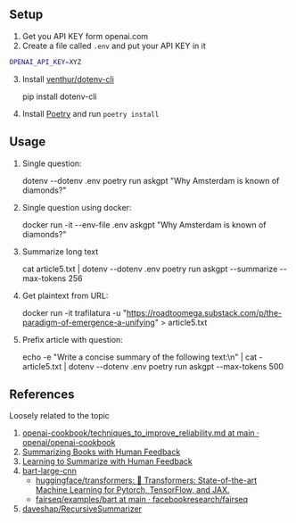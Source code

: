 ## Setup

1. Get you API KEY form openai.com
2. Create a file called `.env` and put your API KEY in it

```bash
OPENAI_API_KEY=XYZ
```

3. Install [venthur/dotenv-cli](https://github.com/venthur/dotenv-cli)

   pip install dotenv-cli

4. Install [Poetry](https://python-poetry.org/docs/#installing-manually) and run `poetry install`

## Usage

1. Single question:

   dotenv --dotenv .env poetry run askgpt "Why Amsterdam is known of diamonds?"

1. Single question using docker:

    docker run -it --env-file .env askgpt "Why Amsterdam is known of diamonds?"
   
1. Summarize long text

   cat article5.txt | dotenv --dotenv .env poetry run askgpt --summarize --max-tokens 256

1. Get plaintext from URL:

    docker run -it trafilatura -u "https://roadtoomega.substack.com/p/the-paradigm-of-emergence-a-unifying" > article5.txt

1. Prefix article with question:

    echo -e "Write a concise summary of the following text:\n" | cat - article5.txt | dotenv --dotenv .env poetry run askgpt --max-tokens 500


## References

Loosely related to the topic

1. [openai-cookbook/techniques_to_improve_reliability.md at main · openai/openai-cookbook](https://github.com/openai/openai-cookbook/blob/main/techniques_to_improve_reliability.md)
2. [Summarizing Books with Human Feedback](https://openai.com/blog/summarizing-books/#samples)
2. [Learning to Summarize with Human Feedback](https://openai.com/blog/learning-to-summarize-with-human-feedback/)
3. [bart-large-cnn](https://huggingface.co/facebook/bart-large-cnn)
   - [huggingface/transformers: 🤗 Transformers: State-of-the-art Machine Learning for Pytorch, TensorFlow, and JAX.](https://github.com/huggingface/transformers)
   - [fairseq/examples/bart at main · facebookresearch/fairseq](https://github.com/facebookresearch/fairseq/tree/main/examples/bart)
4. [daveshap/RecursiveSummarizer](https://github.com/daveshap/RecursiveSummarizer)
